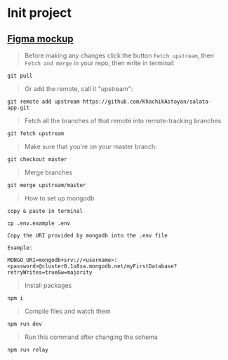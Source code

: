 # Init project

## [Figma mockup](https://www.figma.com/file/gvYTd9ZsGkEaEjTgtt7LyD/Untitled?node-id=0%3A1)

> Before making any changes click the button `Fetch upstream`, then `Fetch and merge` in your repo, then write in terminal:

```
git pull
```

> Or add the remote, call it "upstream":

```
git remote add upstream https://github.com/KhachikAstoyan/salata-app.git
```

> Fetch all the branches of that remote into remote-tracking branches

```
git fetch upstream
```

> Make sure that you're on your master branch:

```
git checkout master
```

> Merge branches

```
git merge upstream/master
```

> How to set up mongodb

`copy & paste in terminal`

```
cp .env.example .env
```

`Copy the URI provided by mongodb into the .env file`

`Example:`

```
MONGO_URI=mongodb+srv://<username>:<password>@cluster0.1o8xa.mongodb.net/myFirstDatabase?retryWrites=true&w=majority
```

> Install packages

```
npm i
```

> Compile files and watch them

```
npm run dev
```

> Run this command after changing the schema

```
npm run relay
```
